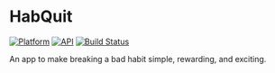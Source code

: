 # HabQuit
[![Platform](https://img.shields.io/badge/platform-android-green.svg)](http://developer.android.com/index.html)
[![API](https://img.shields.io/badge/API-15%2B-brightgreen.svg?style=flat)](https://android-arsenal.com/api?level=15)
[![Build Status](http://173.255.244.84:8080/job/HabQuit/badge/icon)](http://173.255.244.84:8080/job/HabQuit/)

An app to make breaking a bad habit simple, rewarding, and exciting.